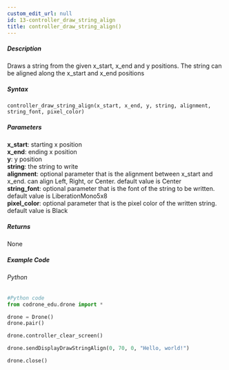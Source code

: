 ```yaml
---
custom_edit_url: null
id: 13-controller_draw_string_align
title: controller_draw_string_align()
---
```


##### Description

Draws a string from the given x_start, x_end and y positions. The string can be aligned along the x_start and x_end positions

##### Syntax
```controller_draw_string_align(x_start, x_end, y, string, alignment, string_font, pixel_color)``` <br />

##### Parameters

**x_start**: starting x position <br />
**x_end**: ending x position <br />
**y**: y position <br />
**string**: the string to write <br />
**alignment**: optional parameter that is the alignment between x_start and x_end. can align Left, Right, or Center. default value is Center <br />
**string_font**: optional parameter that is the font of the string to be written. default value is LiberationMono5x8 <br />
**pixel_color**: optional parameter that is the pixel color of the written string. default value is Black <br />

##### Returns

None

##### Example Code
###### Python
```python
#Python code
from codrone_edu.drone import *

drone = Drone()
drone.pair()

drone.controller_clear_screen()

drone.sendDisplayDrawStringAlign(0, 70, 0, "Hello, world!")

drone.close()

```